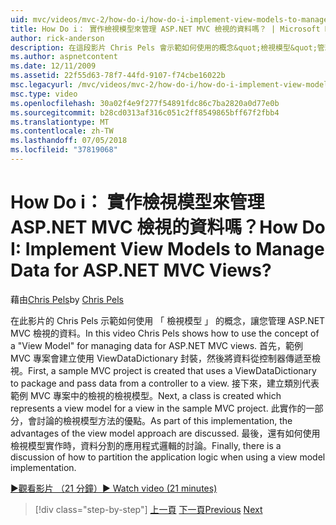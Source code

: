 ```yaml
---
uid: mvc/videos/mvc-2/how-do-i/how-do-i-implement-view-models-to-manage-data-for-aspnet-mvc-views
title: How Do i： 實作檢視模型來管理 ASP.NET MVC 檢視的資料嗎？ | Microsoft Docs
author: rick-anderson
description: 在這段影片 Chris Pels 會示範如何使用的概念&quot;檢視模型&quot;管理 ASP.NET MVC 檢視表的資料。 首先，範例 MVC 專案會建立...
ms.author: aspnetcontent
ms.date: 12/11/2009
ms.assetid: 22f55d63-78f7-44fd-9107-f74cbe16022b
msc.legacyurl: /mvc/videos/mvc-2/how-do-i/how-do-i-implement-view-models-to-manage-data-for-aspnet-mvc-views
msc.type: video
ms.openlocfilehash: 30a02f4e9f277f54891fdc86c7ba2820a0d77e0b
ms.sourcegitcommit: b28cd0313af316c051c2ff8549865bff67f2fbb4
ms.translationtype: MT
ms.contentlocale: zh-TW
ms.lasthandoff: 07/05/2018
ms.locfileid: "37819068"
---
```

<a name="how-do-i-implement-view--models-to-manage-data-for-aspnet-mvc-views"></a><span data-ttu-id="a79ad-105">How Do i： 實作檢視模型來管理 ASP.NET MVC 檢視的資料嗎？</span><span class="sxs-lookup"><span data-stu-id="a79ad-105">How Do I: Implement View  Models to Manage Data for ASP.NET MVC Views?</span></span>
====================
<span data-ttu-id="a79ad-106">藉由[Chris Pels](https://twitter.com/chrispels)</span><span class="sxs-lookup"><span data-stu-id="a79ad-106">by [Chris Pels](https://twitter.com/chrispels)</span></span>

<span data-ttu-id="a79ad-107">在此影片的 Chris Pels 示範如何使用 「 檢視模型 」 的概念，讓您管理 ASP.NET MVC 檢視的資料。</span><span class="sxs-lookup"><span data-stu-id="a79ad-107">In this video Chris Pels shows how to use the concept of a "View Model" for managing data for ASP.NET MVC views.</span></span> <span data-ttu-id="a79ad-108">首先，範例 MVC 專案會建立使用 ViewDataDictionary 封裝，然後將資料從控制器傳遞至檢視。</span><span class="sxs-lookup"><span data-stu-id="a79ad-108">First, a sample MVC project is created that uses a ViewDataDictionary to package and pass data from a controller to a view.</span></span> <span data-ttu-id="a79ad-109">接下來，建立類別代表範例 MVC 專案中的檢視的檢視模型。</span><span class="sxs-lookup"><span data-stu-id="a79ad-109">Next, a class is created which represents a view model for a view in the sample MVC project.</span></span> <span data-ttu-id="a79ad-110">此實作的一部分，會討論的檢視模型方法的優點。</span><span class="sxs-lookup"><span data-stu-id="a79ad-110">As part of this implementation, the advantages of the view model approach are discussed.</span></span> <span data-ttu-id="a79ad-111">最後，還有如何使用檢視模型實作時，資料分割的應用程式邏輯的討論。</span><span class="sxs-lookup"><span data-stu-id="a79ad-111">Finally, there is a discussion of how to partition the application logic when using a view model implementation.</span></span>

[<span data-ttu-id="a79ad-112">&#9654;觀看影片 （21 分鐘）</span><span class="sxs-lookup"><span data-stu-id="a79ad-112">&#9654; Watch video (21 minutes)</span></span>](https://channel9.msdn.com/Blogs/ASP-NET-Site-Videos/how-do-i-implement-view-models-to-manage-data-for-aspnet-mvc-views)

> [!div class="step-by-step"]
> <span data-ttu-id="a79ad-113">[上一頁](how-do-i-work-with-data-in-aspnet-mvc-partial-views.md)
> [下一頁](how-do-i-create-a-custom-html-helper-for-an-mvc-application.md)</span><span class="sxs-lookup"><span data-stu-id="a79ad-113">[Previous](how-do-i-work-with-data-in-aspnet-mvc-partial-views.md)
[Next](how-do-i-create-a-custom-html-helper-for-an-mvc-application.md)</span></span>
